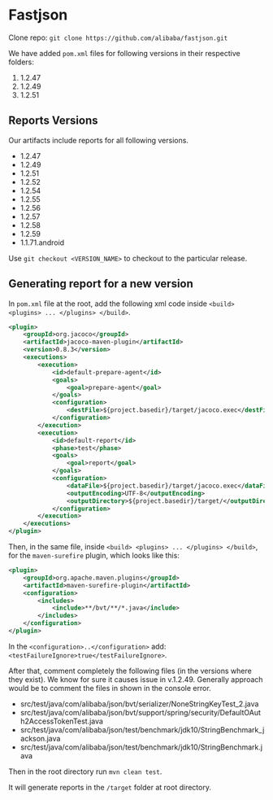 # Fastjson

Clone repo: `git clone https://github.com/alibaba/fastjson.git`

We have added `pom.xml` files for following versions in their respective folders:

1. 1.2.47
2. 1.2.49
3. 1.2.51

## Reports Versions

Our artifacts include reports for all following versions.

* 1.2.47
* 1.2.49
* 1.2.51
* 1.2.52
* 1.2.54
* 1.2.55
* 1.2.56
* 1.2.57
* 1.2.58
* 1.2.59
* 1.1.71.android

Use `git checkout <VERSION_NAME>` to checkout to the particular release.

## Generating report for a new version

In `pom.xml` file at the root, add the following xml code inside ```<build> <plugins> ... </plugins> </build>```.
```xml
<plugin>
    <groupId>org.jacoco</groupId>
    <artifactId>jacoco-maven-plugin</artifactId>
    <version>0.8.3</version>
    <executions>
        <execution>
            <id>default-prepare-agent</id>
            <goals>
                <goal>prepare-agent</goal>
            </goals>
            <configuration>
                <destFile>${project.basedir}/target/jacoco.exec</destFile>
            </configuration>
        </execution>
        <execution>
            <id>default-report</id>
            <phase>test</phase>
            <goals>
                <goal>report</goal>
            </goals>
            <configuration>
                <dataFile>${project.basedir}/target/jacoco.exec</dataFile>
                <outputEncoding>UTF-8</outputEncoding>
                <outputDirectory>${project.basedir}/target/</outputDirectory>
            </configuration>
        </execution>
    </executions>
</plugin>
```

Then, in the same file, inside ```<build> <plugins> ... </plugins> </build>```, for the `maven-surefire` plugin, which looks like this:

```xml
<plugin>
    <groupId>org.apache.maven.plugins</groupId>
    <artifactId>maven-surefire-plugin</artifactId>
    <configuration>
        <includes>
            <include>**/bvt/**/*.java</include>
        </includes>
    </configuration>
</plugin>
```

In the `<configuration>..</configuration>` add: `<testFailureIgnore>true</testFailureIgnore>`.

After that, comment completely the following files (in the versions where they exist). We know for sure it causes issue in v.1.2.49. Generally approach would be to comment the files in shown in the console error.

* src/test/java/com/alibaba/json/bvt/serializer/NoneStringKeyTest_2.java
* src/test/java/com/alibaba/json/bvt/support/spring/security/DefaultOAuth2AccessTokenTest.java
* src/test/java/com/alibaba/json/test/benchmark/jdk10/StringBenchmark_jackson.java
* src/test/java/com/alibaba/json/test/benchmark/jdk10/StringBenchmark.java


Then in the root directory run `mvn clean test`.

It will generate reports in the `/target` folder at root directory.
